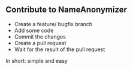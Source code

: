 Contribute to NameAnonymizer
----------------------------

- Create a feature/ bugfix branch
- Add some code
- Commit the changes
- Create a pull request
- Wait for the result of the pull request

In short: simple and easy
